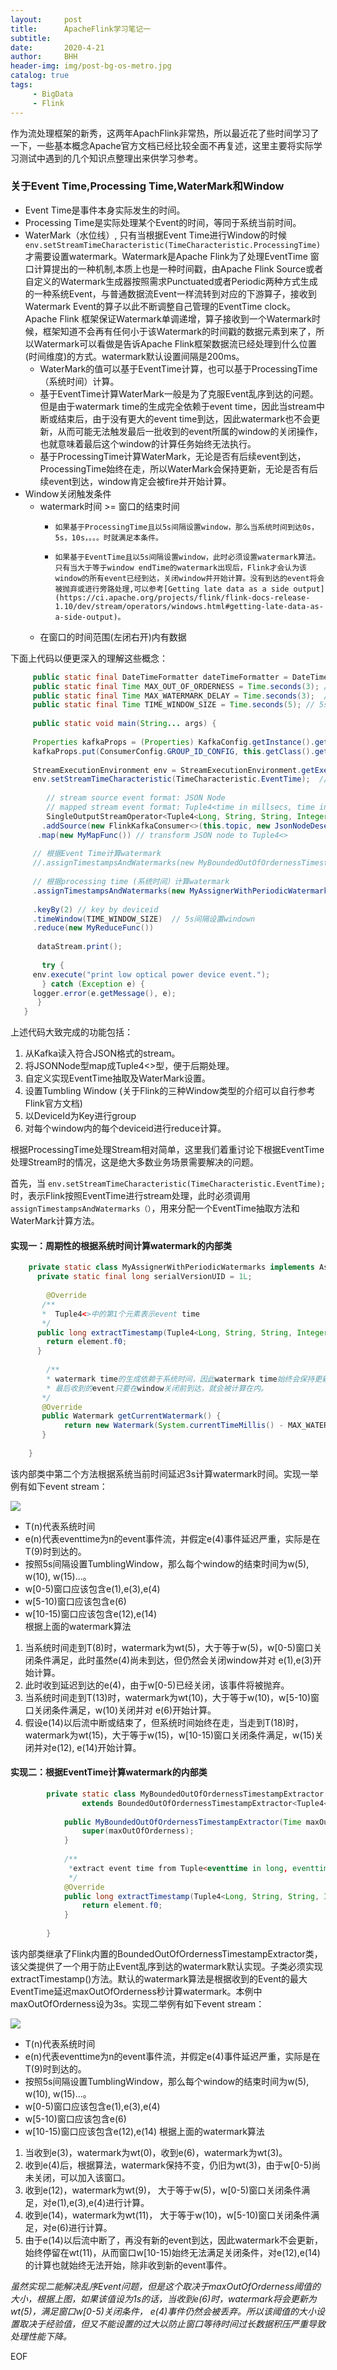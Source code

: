 ```yaml
---
layout:     post
title:      ApacheFlink学习笔记一
subtitle:   
date:       2020-4-21
author:     BHH
header-img: img/post-bg-os-metro.jpg
catalog: true
tags:
     - BigData
     - Flink
---
```


作为流处理框架的新秀，这两年ApachFlink非常热，所以最近花了些时间学习了一下，一些基本概念Apache官方文档已经比较全面不再复述，这里主要将实际学习测试中遇到的几个知识点整理出来供学习参考。

### 关于Event Time,Processing Time,WaterMark和Window ###

  - Event Time是事件本身实际发生的时间。
  - Processing Time是实际处理某个Event的时间，等同于系统当前时间。
  - WaterMark（水位线）, 只有当根据Event Time进行Window的时候`env.setStreamTimeCharacteristic(TimeCharacteristic.ProcessingTime)`才需要设置watermark。Watermark是Apache Flink为了处理EventTime 窗口计算提出的一种机制,本质上也是一种时间戳，由Apache Flink Source或者自定义的Watermark生成器按照需求Punctuated或者Periodic两种方式生成的一种系统Event，与普通数据流Event一样流转到对应的下游算子，接收到Watermark Event的算子以此不断调整自己管理的EventTime clock。 Apache Flink 框架保证Watermark单调递增，算子接收到一个Watermark时候，框架知道不会再有任何小于该Watermark的时间戳的数据元素到来了，所以Watermark可以看做是告诉Apache Flink框架数据流已经处理到什么位置(时间维度)的方式。watermark默认设置间隔是200ms。
	  - WaterMark的值可以基于EventTime计算，也可以基于ProcessingTime（系统时间）计算。
	  - 基于EventTime计算WaterMark一般是为了克服Event乱序到达的问题。但是由于watermark time的生成完全依赖于event time，因此当stream中断或结束后，由于没有更大的event time到达，因此watermark也不会更新，从而可能无法触发最后一批收到的event所属的window的关闭操作，也就意味着最后这个window的计算任务始终无法执行。
	  - 基于ProcessingTime计算WaterMark，无论是否有后续event到达，ProcessingTime始终在走，所以WaterMark会保持更新，无论是否有后续event到达，window肯定会被fire并开始计算。
  - Window关闭触发条件
	  - watermark时间 >= 窗口的结束时间
		  - 	如果基于ProcessingTime且以5s间隔设置window，那么当系统时间到达0s，5s，10s，。。。时就满足本条件。
		  - 	如果基于EventTime且以5s间隔设置window，此时必须设置watermark算法。只有当大于等于window endTime的watermark出现后，Flink才会认为该window的所有event已经到达，关闭window并开始计算。没有到达的event将会被抛弃或进行旁路处理,可以参考[Getting late data as a side output](https://ci.apache.org/projects/flink/flink-docs-release-1.10/dev/stream/operators/windows.html#getting-late-data-as-a-side-output)。
	  - 在窗口的时间范围(左闭右开)内有数据


下面上代码以便更深入的理解这些概念：
```java
     public static final DateTimeFormatter dateTimeFormatter = DateTimeFormatter.ofPattern("yyyy-MM-dd HH:mm:ss");  
     public static final Time MAX_OUT_OF_ORDERNESS = Time.seconds(3); // EventTime延迟3s作为watermark  
     public static final Time MAX_WATERMARK_DELAY = Time.seconds(3);  // 系统时间延迟3s作为watermark   
     public static final Time TIME_WINDOW_SIZE = Time.seconds(5); // 5s间隔的window
     
     public static void main(String... args) {  
     
     Properties kafkaProps = (Properties) KafkaConfig.getInstance().getKafkaProps().clone();  
     kafkaProps.put(ConsumerConfig.GROUP_ID_CONFIG, this.getClass().getSimpleName());  
     
     StreamExecutionEnvironment env = StreamExecutionEnvironment.getExecutionEnvironment();
     env.setStreamTimeCharacteristic(TimeCharacteristic.EventTime);  // 设置Stream处理的Time属性，默认是ProcessingTime
     
        // stream source event format: JSON Node
        // mapped stream event format: Tuple4<time in millsecs, time in readable string, deviceid, number>
        SingleOutputStreamOperator<Tuple4<Long, String, String, Integer>dataStream = env
       .addSource(new FlinkKafkaConsumer<>(this.topic, new JsonNodeDeserializationSchema(), kafkaProps))
      .map(new MyMapFunc()) // transform JSON node to Tuple4<>
     
     // 根据Event Time计算watermark
     //.assignTimestampsAndWatermarks(new MyBoundedOutOfOrdernessTimestampExtractor(MAX_OUT_OF_ORDERNESS))
     
     // 根据processing time (系统时间）计算watermark
     .assignTimestampsAndWatermarks(new MyAssignerWithPeriodicWatermarks())
     
     .keyBy(2) // key by deviceid
     .timeWindow(TIME_WINDOW_SIZE)  // 5s间隔设置windown
     .reduce(new MyReduceFunc())  
     
      dataStream.print();
     
       try {
     env.execute("print low optical power device event.");
       } catch (Exception e) {
     logger.error(e.getMessage(), e);
      }
   }
```

上述代码大致完成的功能包括：
   
  1. 从Kafka读入符合JSON格式的stream。
  2. 将JSONNode型map成Tuple4<>型，便于后期处理。
  3. 自定义实现EventTime抽取及WaterMark设置。
  4. 设置Tumbling Window (关于Flink的三种Window类型的介绍可以自行参考Flink官方文档)
  5. 以DeviceId为Key进行group
  6. 对每个window内的每个deviceid进行reduce计算。
 
根据ProcessingTime处理Stream相对简单，这里我们着重讨论下根据EventTime处理Stream时的情况，这是绝大多数业务场景需要解决的问题。

  首先，当 `env.setStreamTimeCharacteristic(TimeCharacteristic.EventTime);` 时，表示Flink按照EventTime进行stream处理，此时必须调用 `assignTimestampsAndWatermarks（）`，用来分配一个EventTime抽取方法和WaterMark计算方法。
  
#### 实现一：周期性的根据系统时间计算watermark的内部类 ####
```java
    private static class MyAssignerWithPeriodicWatermarks implements AssignerWithPeriodicWatermarks<Tuple4<Long, String, String, Integer>> {
      private static final long serialVersionUID = 1L;
    
        @Override
       /**
       *  Tuple4<>中的第1个元素表示event time
       */
      public long extractTimestamp(Tuple4<Long, String, String, Integer> element, long previousElementTimestamp) {
        return element.f0;
      }
    
        /**
        * watermark time的生成依赖于系统时间，因此watermark time始终会保持更新并触发window关闭，因此即使stream中断或关闭，
        * 最后收到的event只要在window关闭前到达，就会被计算在内。
       */
       @Override
       public Watermark getCurrentWatermark() {
            return new Watermark(System.currentTimeMillis() - MAX_WATERMARK_DELAY.toMilliseconds());
       }
    
    }
```
   该内部类中第二个方法根据系统当前时间延迟3s计算watermark时间。实现一举例有如下event stream：
     
  ![](https://bbhhhh.github.io/img/flink-20200424111935.png)

  * T(n)代表系统时间  
  * e(n)代表eventtime为n的event事件流，并假定e(4)事件延迟严重，实际是在T(9)时到达的。  
  * 按照5s间隔设置TumblingWindow，那么每个window的结束时间为w(5), w(10), w(15)...。  
  * w[0-5)窗口应该包含e(1),e(3),e(4)  
  * w[5-10)窗口应该包含e(6)  
  * w[10-15)窗口应该包含e(12),e(14)  
  根据上面的watermark算法  
  1. 当系统时间走到T(8)时，watermark为wt(5)，大于等于w(5)，w[0-5)窗口关闭条件满足，此时虽然e(4)尚未到达，但仍然会关闭window并对 e(1),e(3)开始计算。  
  2. 此时收到延迟到达的e(4)，由于w[0-5)已经关闭，该事件将被抛弃。  
  3. 当系统时间走到T(13)时，watermark为wt(10)，大于等于w(10)，w[5-10)窗口关闭条件满足，w(10)关闭并对 e(6)开始计算。  
  4. 假设e(14)以后流中断或结束了，但系统时间始终在走，当走到T(18)时， watermark为wt(15)，大于等于w(15)，w[10-15)窗口关闭条件满足，w(15)关闭并对e(12), e(14)开始计算。

 
#### 实现二：根据EventTime计算watermark的内部类 ####
```java
        private static class MyBoundedOutOfOrdernessTimestampExtractor
                extends BoundedOutOfOrdernessTimestampExtractor<Tuple4<Long, String, String, Integer>> {
    
            public MyBoundedOutOfOrdernessTimestampExtractor(Time maxOutOfOrderness) {
                super(maxOutOfOrderness);
            }
    
            /**
             *extract event time from Tuple<eventtime in long, eventtime in string, deviceid,count>.f0 
             */
            @Override
            public long extractTimestamp(Tuple4<Long, String, String, Integer> element) {
                return element.f0;
            }
    
        }
```
   该内部类继承了Flink内置的BoundedOutOfOrdernessTimestampExtractor类，该父类提供了一个用于防止Event乱序到达的watermark默认实现。子类必须实现extractTimestamp()方法。默认的watermark算法是根据收到的Event的最大EventTime延迟maxOutOfOrderness秒计算watermark。本例中maxOutOfOrderness设为3s。实现二举例有如下event stream：

![](https://bbhhhh.github.io/img/flink-20200424112016.png)
  
 * T(n)代表系统时间
 * e(n)代表eventtime为n的event事件流，并假定e(4)事件延迟严重，实际是在T(9)时到达的。
 * 按照5s间隔设置TumblingWindow，那么每个window的结束时间为w(5), w(10), w(15)...。
 * w[0-5)窗口应该包含e(1),e(3),e(4)
 * w[5-10)窗口应该包含e(6)
 * w[10-15)窗口应该包含e(12),e(14)
     根据上面的watermark算法
1. 当收到e(3)，watermark为wt(0)，收到e(6)，watermark为wt(3)。
2. 收到e(4)后，根据算法，watermark保持不变，仍旧为wt(3)，由于w[0-5)尚未关闭，可以加入该窗口。
3. 收到e(12)，watermark为wt(9)， 大于等于w(5)，w[0-5)窗口关闭条件满足，对e(1),e(3),e(4)进行计算。
4. 收到e(14)，watermark为wt(11)， 大于等于w(10)，w[5-10)窗口关闭条件满足，对e(6)进行计算。
5. 由于e(14)以后流中断了，再没有新的event到达，因此watermark不会更新，始终停留在wt(11)，从而窗口w[10-15)始终无法满足关闭条件，对e(12),e(14)的计算也就始终无法开始，除非收到新的event事件。


*虽然实现二能解决乱序Event问题，但是这个取决于maxOutOfOrderness阈值的大小，根据上图，如果该值设为1s的话，当收到e(6)时，watermark将会更新为wt(5)，满足窗口w[0-5)关闭条件， e(4)事件仍然会被丢弃。所以该阈值的大小设置取决于经验值，但又不能设置的过大以防止窗口等待时间过长数据积压严重导致处理性能下降。*




EOF




